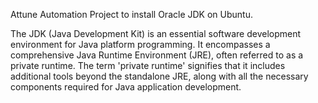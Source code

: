 Attune Automation Project to install Oracle JDK on Ubuntu.

The JDK (Java Development Kit) is an essential software development 
environment for Java platform programming. It encompasses a comprehensive 
Java Runtime Environment (JRE), often referred to as a private runtime. The 
term 'private runtime' signifies that it includes additional tools beyond 
the standalone JRE, along with all the necessary components required for 
Java application development.